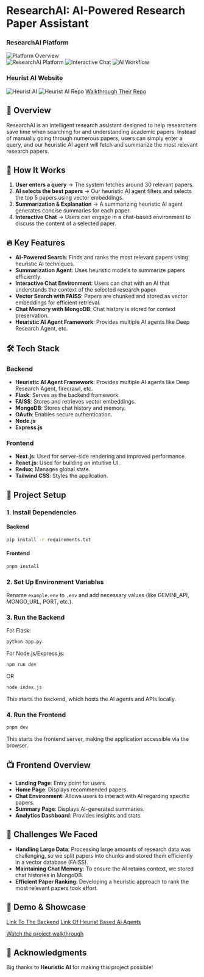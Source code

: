 # ResearchAI: AI-Powered Research Paper Assistant

### ResearchAI Platform
![Platform Overview](./images/library.png)  
![ResearchAI Platform](./images/summary.png)
![Interactive Chat](./images/chatbot.png)
![AI Workflow](./images/workflow.png)


### Heurist AI Website
![Heurist AI](./images/heuristai.png)
![Heurist AI Repo](./images/heuristai.png)
[Walkthrough Their Repo](https://github.com/heurist-network)


## 📌 Overview

ResearchAI is an intelligent research assistant designed to help researchers save time when searching for and understanding academic papers. Instead of manually going through numerous papers, users can simply enter a query, and our heuristic AI agent will fetch and summarize the most relevant research papers.

## 🚀 How It Works

1. **User enters a query** → The system fetches around 30 relevant papers.
2. **AI selects the best papers** → Our heuristic AI agent filters and selects the top 5 papers using vector embeddings.
3. **Summarization & Explanation** → A summarizing heuristic AI agent generates concise summaries for each paper.
4. **Interactive Chat** → Users can engage in a chat-based environment to discuss the content of a selected paper.

## 🔥 Key Features

- **AI-Powered Search**: Finds and ranks the most relevant papers using heuristic AI techniques.
- **Summarization Agent**: Uses heuristic models to summarize papers efficiently.
- **Interactive Chat Environment**: Users can chat with an AI that understands the context of the selected research paper.
- **Vector Search with FAISS**: Papers are chunked and stored as vector embeddings for efficient retrieval.
- **Chat Memory with MongoDB**: Chat history is stored for context preservation.
- **Heuristic AI Agent Framework**: Provides multiple AI agents like Deep Research Agent, etc.

## 🛠️ Tech Stack

### Backend

- **Heuristic AI Agent Framework**: Provides multiple AI agents like Deep Research Agent, firecrawl, etc.
- **Flask**: Serves as the backend framework.
- **FAISS**: Stores and retrieves vector embeddings.
- **MongoDB**: Stores chat history and memory.
- **OAuth**: Enables secure authentication.
- **Node.js**
- **Express.js**

### Frontend

- **Next.js**: Used for server-side rendering and improved performance.
- **React.js**: Used for building an intuitive UI.
- **Redux**: Manages global state.
- **Tailwind CSS**: Styles the application.

## 📂 Project Setup

### 1. Install Dependencies

#### Backend

```bash
pip install -r requirements.txt
```

#### Frontend

```bash
pnpm install
```

### 2. Set Up Environment Variables

Rename `example.env` to `.env` and add necessary values (like GEMINI_API, MONGO_URL, PORT, etc.).

### 3. Run the Backend

For Flask:
```bash
python app.py
```

For Node.js/Express.js:
```bash
npm run dev
```
OR
```bash
node index.js
```

This starts the backend, which hosts the AI agents and APIs locally.

### 4. Run the Frontend

```bash
pnpm dev
```

This starts the frontend server, making the application accessible via the browser.

## 📺 Frontend Overview

- **Landing Page**: Entry point for users.
- **Home Page**: Displays recommended papers.
- **Chat Environment**: Allows users to interact with AI regarding specific papers.
- **Summary Page**: Displays AI-generated summaries.
- **Analytics Dashboard**: Provides insights and stats.

## 🎯 Challenges We Faced

- **Handling Large Data**: Processing large amounts of research data was challenging, so we split papers into chunks and stored them efficiently in a vector database (FAISS).
- **Maintaining Chat Memory**: To ensure the AI retains context, we stored chat histories in MongoDB.
- **Efficient Paper Ranking**: Developing a heuristic approach to rank the most relevant papers took effort.

## 🎥 Demo & Showcase
[Link To The Backend](https://github.com/anishk85/frostHcakBackend)
[Link Of Heurist Based Ai Agents](https://github.com/Davda-James/CryptoCoders)

[Watch the project walkthrough](https://youtu.be/XMh5Vm8Xtbc)

## 🙌 Acknowledgments

Big thanks to **Heuristic AI** for making this project possible!

